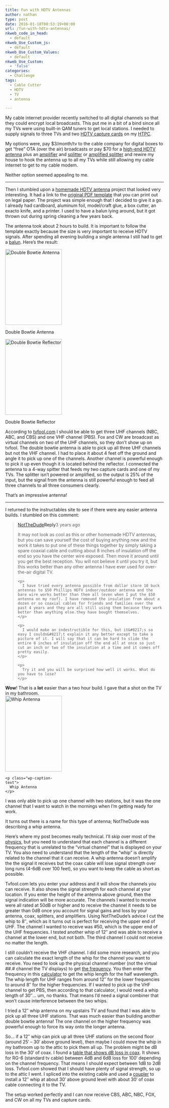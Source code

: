 ```yaml
---
title: Fun with HDTV Antennas
author: nathan
type: post
date: 2016-01-18T00:53:19+00:00
url: /fun-with-hdtv-antennas/
nkweb_code_in_head:
  - default
nkweb_Use_Custom_js:
  - default
nkweb_Use_Custom_Values:
  - default
nkweb_Use_Custom:
  - 'false'
categories:
  - Challenge
tags:
  - Cable Cutter
  - HDTV
  - TV
  - antenna

---
```

My cable internet provider recently switched to all digital channels so that they could encrypt local broadcasts. This put me in a bit of a bind since all my TVs were using built-in QAM tuners to get local stations. I needed to supply signals to three TVs and two <a href="http://smile.amazon.com/Hauppauge-1213-WinTV-HVR-2255-Control-Receiver/dp/B001E2V7R8" target="_blank">HDTV capture cards</a> on my <a href="https://en.wikipedia.org/wiki/Home_theater_PC" target="_blank">HTPC</a>.

My options were, pay $3/month/tv to the cable company for digital boxes to get &#8220;free&#8221; OTA (over the air) broadcasts or pay $70 for a <a href="http://smile.amazon.com/gp/product/B00CXQO00K?psc=1&redirect=true&ref_=ox_sc_sfl_title_1&smid=ATVPDKIKX0DER" target="_blank">high-end HDTV antenna</a> plus an <a href="http://smile.amazon.com/DuaFire-Antenna-Amplifier-Booster-Supply-up/dp/B0196AN9WU/ref=sr_1_1?ie=UTF8&qid=1453048463&sr=8-1&keywords=antenna+amplifier" target="_blank">amplifier</a> and <a href="http://smile.amazon.com/BAMF-4-Way-Splitter-Bi-Directional-5-2300MHz/dp/B017T9KF1S/ref=sr_1_1?s=electronics&ie=UTF8&qid=1453049025&sr=1-1&keywords=4+way+catv+splitter" target="_blank">splitter</a> or <a href="http://smile.amazon.com/dp/B001222256?psc=1" target="_blank">amplified splitter</a> and rewire my house to hook the antenna up to all my TVs while still allowing my cable internet to get to my cable modem.

Neither option seemed appealing to me.

<!--more-->

* * *

Then I stumbled upon a <a href="http://www.instructables.com/id/Powerful-Modern-Homemade-HDTV-Antenna/" target="_blank">homemade HDTV antenna</a> project that looked very interesting. It had a link to the <a href="http://hubpages.com/art/make-this-powerful-hdtv-antenna-out-of-cardboard" target="_blank">original PDF template</a> that you can print out on legal paper. The project was simple enough that I decided to give it a go. I already had cardboard, aluminum foil, model/craft glue, a box cutter, an exacto knife, and a printer. I used to have a balun lying around, but it got thrown out during spring cleaning a few years back.

The antenna took about 2 hours to build. It is important to follow the template exactly because the size is very important to receive HDTV signals. After spending all evening building a single antenna I still had to get a [balun][1]. Here&#8217;s the result:

<div id="attachment_155" style="width: 190px" class="wp-caption alignleft">
  <a href="/2016/01/Antenna_1.jpg" rel="attachment wp-att-155"><img class="wp-image-155 size-full" src="/2016/01/Antenna_1.jpeg" alt="Double Bowtie Antenna" width="180" height="240" /></a>
  
  <p class="wp-caption-text">
    Double Bowtie Antenna
  </p>
</div>

<div id="attachment_156" style="width: 190px" class="wp-caption alignleft">
  <a href="/2016/01/Antenna_2.jpg" rel="attachment wp-att-156"><img class="wp-image-156 size-full" src="/2016/01/Antenna_2.jpeg" alt="Double Bowtie Reflector" width="180" height="240" /></a>
  
  <p class="wp-caption-text">
    Double Bowtie Reflector
  </p>
</div>

According to [tvfool.com][2] I should be able to get three UHF channels (NBC, ABC, and CBS) and one VHF channel (PBS). Fox and CW are broadcast as virtual channels on two of the UHF channels, so they don&#8217;t show up on tvfool. The double bowtie antenna is able to pick up all three UHF channels but not the VHF channel. I had to place it about 4 feet off the ground and angle it to pick up one of the channels. Another channel is powerful enough to pick it up even though it is located behind the reflector. I connected the antenna to a 4-way spitter that feeds my two capture cards and one of my TVs. The splitter isn&#8217;t powered or amplified, so the output is 25% of the input, but the signal from the antenna is still powerful enough to feed all three channels to all three consumers clearly.

That&#8217;s an impressive antenna!

* * *

I returned to the instructables site to see if there were any easier antenna builds. I stumbled on this comment:

> <div class="comment-header">
>   <span class="comment-author"><a class="author-link pro" href="http://www.instructables.com/member/NotTheDude">NotTheDude</a></span><a class="action btn btn-mini pull-right replyToCommentBtn login-required">Reply</a><span class="comment-date pull-right comment-info">3 years ago</span>
> </div>
> 
> <div class="comment-body-container">
>   <div class="comment-body">
>     <p>
>       It may not look as cool as this or other homemade HDTV antennas, but you can save yourself the cost of buying anything new and the work it takes to put one of these things together by simply taking a spare coaxial cable and cutting about 8 inches of insulation off the end so you have the center wire exposed. Then move it around until you get the best reception. You will not believe it until you try it, but this works better than any other antenna I have ever used for over-the-air digital TV.
>     </p>
>     
>     <p>
>       I have tried every antenna possible from dollar store 10 buck antennas to $50 Phillips HDTV indoor/outdoor antenna and the bare wire works better than them all (even when I put the $50 antenna on my roof). I have removed the insulation from about a dozen or so coaxial cables for friends and families over the past 4 years and they are all still using them because they work better than anything else.they have bought themselves.
>     </p>
>     
>     <p>
>       I would make an indestructible for this, but it&#8217;s so easy I couldn&#8217;t explain it any better except to take a picture of it. I will say that it can be hard to slide the entire 8 inches of insulation off the end all at once so just cut an inch or two of the insulation at a time and it comes off pretty easily.
>     </p>
>     
>     <p>
>       Try it and you will be surprised how well it works. What do you have to lose?
>     </p>
>   </div>
> </div>

<div class="comment-body">
  <strong>Wow</strong>! That is a <strong>lot</strong> easier than a two hour build. I gave that a shot on the TV in my bathroom.
</div>

<div class="comment-body">
  <div id="attachment_157" style="width: 190px" class="wp-caption alignleft">
    <a href="/2016/01/Antenna_3.jpg" rel="attachment wp-att-157"><img class="wp-image-157 size-full" src="/2016/01/Antenna_3.jpeg" alt="Whip Antenna" width="180" height="240" /></a>
    
    <p class="wp-caption-text">
      Whip Antenna
    </p>
  </div>
</div>

I was only able to pick up one channel with two stations, but it was the one channel that I want to watch in the mornings when I&#8217;m getting ready for work.

It turns out there is a name for this type of antenna; NotTheDude was describing a whip antenna.

Here&#8217;s where my post becomes really technical. I&#8217;ll skip over most of the [physics][3], but you need to understand that each channel is a different frequency that is unrelated to the &#8220;virtual channel&#8221; that is displayed on your TV. You also need to understand that the length of the &#8220;whip&#8221; is directly related to the channel that it can receive. A whip antenna doesn&#8217;t amplify the the signal it receives but the coax cable will lose signal strength over long runs (4-6dB over 100 feet), so you want to keep the cable as short as possible.

Tvfool.com lets you enter your address and it will show the channels you can receive. It also shows the signal strength for each channel at your location. If you enter the height of the antenna above ground, then the signal indication will be more accurate. The channels I wanted to receive were all rated at 50dB or higher and to receive the channel it needs to be greater than 0dB once you account for signal gains and loss by your antenna, coax, splitters, and amplifiers. Using NotTheDude&#8217;s advice I cut the whip to 8&#8243;, which as it turns out is perfect for receiving the upper end of UHF. The channel I wanted to receive was #50, which is the upper end of the UHF frequencies. I tested another whip of 12&#8243; and was able to receive a channel at the lower end, but not both. The third channel I could not receive no matter the length.

I still couldn&#8217;t receive the VHF channel. I did some more research, and you can calculate the exact length of the whip for the channel you want to receive. You need to look up the physical channel number (not the virtual ##.# channel the TV displays) to get [the frequency][4]. You then enter the frequency in this [calculator][5] to get the whip length for the half wavelength. The whip length for UHF ranges from around 12&#8243; for the lower frequencies to around 8&#8243; for the higher frequencies. If I wanted to pick up the VHF channel to get PBS, then according to that calculator, I would need a whip length of 30&#8243;&#8230; um, no thanks. That means I&#8217;d need a signal combiner that won&#8217;t cause interference between the two whips.

I tried a 12&#8243; whip antenna on my upstairs TV and found that I was able to pick up all three UHF stations. That was much easier than building another double bowtie antenna! The one channel on the higher frequency was powerful enough to force its way onto the longer antenna.

So&#8230; if a 12&#8243; whip can pick up all three UHF stations on the second floor (around 25&#8242; &#8211; 30&#8242; above ground level), then maybe I could move the whip in my bathroom up to the attic to pick them all up. The problem might be dB loss in the 30&#8242; of coax. I found a [table that shows dB loss in coax][6]. It shows for RG-6 (standard tv cable) between 4dB and 6dB loss for 100&#8242; depending on the channel frequency. That means I should expect between 1dB to 2dB loss. Tvfool.com showed that I should have plenty of signal strength, so up to the attic I went. I spliced into the existing cable and used a [coupler][7] to install a 12&#8243; whip at about 30&#8242; above ground level with about 30&#8242; of coax cable connecting it to the TV.

The setup worked perfectly and I can now receive CBS, ABC, NBC, FOX, and CW on all my TVs and capture cards.

<div class="comment-body">
  <p>
    &nbsp;
  </p>
</div>

 [1]: http://smile.amazon.com/300-Ohm-UHF-Matching-Transformer/dp/B0002ZPIOG/ref=sr_1_2?ie=UTF8&qid=1453561976&sr=8-2&keywords=balun
 [2]: http://www.tvfool.com/
 [3]: http://www.antenna-theory.com/basics/frequency.php
 [4]: https://en.wikipedia.org/wiki/North_American_television_frequencies#UHF_band
 [5]: http://www.csgnetwork.com/antennagenericfreqlencalc.html
 [6]: http://www.w4rp.com/ref/coax.html
 [7]: http://smile.amazon.com/Splice-F-81-Adapter-DC-3GHz/dp/B008R3J4QS/ref=sr_1_2?ie=UTF8&qid=1453077536&sr=8-2&keywords=rg-6+coupler
